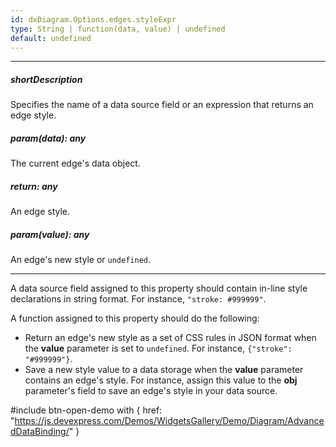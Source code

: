 ```yaml
---
id: dxDiagram.Options.edges.styleExpr
type: String | function(data, value) | undefined
default: undefined
---
```

---
##### shortDescription
Specifies the name of a data source field or an expression that returns an edge style.

##### param(data): any
The current edge's data object.

##### return: any
An edge style.

##### param(value): any
An edge's new style or `undefined`.

---
A data source field assigned to this property should contain in-line style declarations in string format. For instance, `"stroke: #999999"`.

A function assigned to this property should do the following:

* Return an edge's new style as a set of CSS rules in JSON format when the **value** parameter is set to `undefined`. For instance, `{"stroke": "#999999"}`.
* Save a new style value to a data storage when the **value** parameter contains an edge's style. For instance, assign this value to the **obj** parameter's field to save an edge's style in your data source.

#include btn-open-demo with {
    href: "https://js.devexpress.com/Demos/WidgetsGallery/Demo/Diagram/AdvancedDataBinding/"
}
